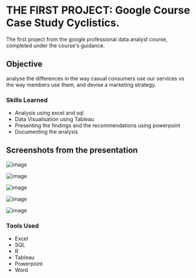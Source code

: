 # THE FIRST PROJECT: Google Course Case Study Cyclistics.

The first project from the google professional data analyst course, completed under the course's guidance.

## Objective

analyse the differences in the way casual consumers use our services vs the way members use them, and devise a marketing strategy.

### Skills Learned

- Analysis using excel and sql
- Data Visualisation using Tableau
- Presenting the findings and the recommendations using powerpoint
- Documenting the analysis

## Screenshots from the presentation

![image](https://github.com/SamyakJain-DS/cyclistics/assets/142383509/b203903c-7519-41fc-a812-42d7b791efd2)

![image](https://github.com/SamyakJain-DS/cyclistics/assets/142383509/9fdc97c3-33af-4a7e-aa97-add8307a9835)

![image](https://github.com/SamyakJain-DS/cyclistics/assets/142383509/bddae935-cff3-49de-b46b-b9f870ed5798)

![image](https://github.com/SamyakJain-DS/cyclistics/assets/142383509/57deda36-24f3-460e-a471-0eb0442fd695)

![image](https://github.com/SamyakJain-DS/cyclistics/assets/142383509/66a531d4-4b39-4587-ae85-a8f6ac55d09b)


### Tools Used

- Excel
- SQL
- R
- Tableau
- Powerpoint
- Word
